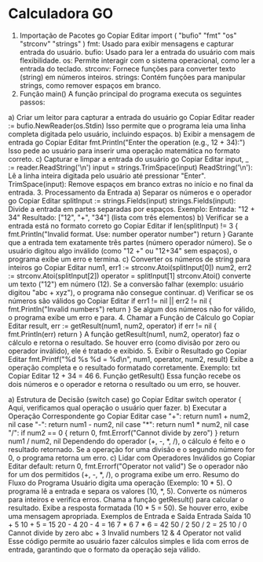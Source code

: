 # Calculadora GO

1. Importação de Pacotes
go
Copiar
Editar
import (
	"bufio"
	"fmt"
	"os"
	"strconv"
	"strings"
)
fmt: Usado para exibir mensagens e capturar entrada do usuário.
bufio: Usado para ler a entrada do usuário com mais flexibilidade.
os: Permite interagir com o sistema operacional, como ler a entrada do teclado.
strconv: Fornece funções para converter texto (string) em números inteiros.
strings: Contém funções para manipular strings, como remover espaços em branco.
2. Função main()
A função principal do programa executa os seguintes passos:

a) Criar um leitor para capturar a entrada do usuário
go
Copiar
Editar
reader := bufio.NewReader(os.Stdin)
Isso permite que o programa leia uma linha completa digitada pelo usuário, incluindo espaços.
b) Exibir a mensagem de entrada
go
Copiar
Editar
fmt.Println("Enter the operation (e.g., 12 + 34):")
Isso pede ao usuário para inserir uma operação matemática no formato correto.
c) Capturar e limpar a entrada do usuário
go
Copiar
Editar
input, _ := reader.ReadString('\n')
input = strings.TrimSpace(input)
ReadString('\n'): Lê a linha inteira digitada pelo usuário até pressionar "Enter".
TrimSpace(input): Remove espaços em branco extras no início e no final da entrada.
3. Processamento da Entrada
a) Separar os números e o operador
go
Copiar
Editar
splitInput := strings.Fields(input)
strings.Fields(input): Divide a entrada em partes separadas por espaços. Exemplo:
Entrada: "12 + 34"
Resultado: ["12", "+", "34"] (lista com três elementos)
b) Verificar se a entrada está no formato correto
go
Copiar
Editar
if len(splitInput) != 3 {
	fmt.Println("Invalid format. Use: number operator number")
	return
}
Garante que a entrada tem exatamente três partes (número operador número).
Se o usuário digitou algo inválido (como "12 +" ou "12+34" sem espaços), o programa exibe um erro e termina.
c) Converter os números de string para inteiros
go
Copiar
Editar
num1, err1 := strconv.Atoi(splitInput[0])
num2, err2 := strconv.Atoi(splitInput[2])
operator = splitInput[1]
strconv.Atoi() converte um texto ("12") em número (12).
Se a conversão falhar (exemplo: usuário digitou "abc + xyz"), o programa não consegue continuar.
d) Verificar se os números são válidos
go
Copiar
Editar
if err1 != nil || err2 != nil {
	fmt.Println("Invalid numbers")
	return
}
Se algum dos números não for válido, o programa exibe um erro e para.
4. Chamar a Função de Cálculo
go
Copiar
Editar
result, err := getResult(num1, num2, operator)
if err != nil {
	fmt.Println(err)
	return
}
A função getResult(num1, num2, operator) faz o cálculo e retorna o resultado.
Se houver erro (como divisão por zero ou operador inválido), ele é tratado e exibido.
5. Exibir o Resultado
go
Copiar
Editar
fmt.Printf("%d %s %d = %d\n", num1, operator, num2, result)
Exibe a operação completa e o resultado formatado corretamente. Exemplo:
txt
Copiar
Editar
12 + 34 = 46
6. Função getResult()
Essa função recebe os dois números e o operador e retorna o resultado ou um erro, se houver.

a) Estrutura de Decisão (switch case)
go
Copiar
Editar
switch operator {
Aqui, verificamos qual operação o usuário quer fazer.
b) Executar a Operação Correspondente
go
Copiar
Editar
case "+":
	return num1 + num2, nil
case "-":
	return num1 - num2, nil
case "*":
	return num1 * num2, nil
case "/":
	if num2 == 0 {
		return 0, fmt.Errorf("Cannot divide by zero")
	}
	return num1 / num2, nil
Dependendo do operador (+, -, *, /), o cálculo é feito e o resultado retornado.
Se a operação for uma divisão e o segundo número for 0, o programa retorna um erro.
c) Lidar com Operadores Inválidos
go
Copiar
Editar
default:
	return 0, fmt.Errorf("Operator not valid")
Se o operador não for um dos permitidos (+, -, *, /), o programa exibe um erro.
Resumo do Fluxo do Programa
Usuário digita uma operação (Exemplo: 10 * 5).
O programa lê a entrada e separa os valores (10, *, 5).
Converte os números para inteiros e verifica erros.
Chama a função getResult() para calcular o resultado.
Exibe a resposta formatada (10 * 5 = 50).
Se houver erro, exibe uma mensagem apropriada.
Exemplos de Entrada e Saída
Entrada	Saída
10 + 5	10 + 5 = 15
20 - 4	20 - 4 = 16
7 * 6	7 * 6 = 42
50 / 2	50 / 2 = 25
10 / 0	Cannot divide by zero
abc + 3	Invalid numbers
12 & 4	Operator not valid
Esse código permite ao usuário fazer cálculos simples e lida com erros de entrada, garantindo que o formato da operação seja válido.
